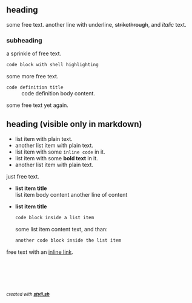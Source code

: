 
## heading

some free text.
another line with underline, ~~strikethrough~~, and _italic_ text.

### subheading

a sprinkle of free text.

```sh
code block with shell highlighting
```

some more free text.

<dl>
	<dt><code>code definition title</code></dt>
	<dd>code definition body content.<br/></dd>
</dl>

some free text yet again.

## heading (visible only in markdown)

- list item with plain text.
- another list item with plain text.
- list item with some `inline code` in it.
- list item with some **bold text** in it.
- another list item with plain text.

just free text.

- **list item title**  
  list item body content
  another line of content
- **list item title**  
  ```sh
  code block inside a list item
  ```
  
  some list item content text, and than:
  
  ```sh
  another code block inside the list item
  ```
  
  
  

free text with an [inline link](http://color.smyck.org/).



<br/><br/>
---
<sup><i>created with <b><a href="https://github.com/eliranmal/styli.sh">styli.sh</a></b></i></sup>
